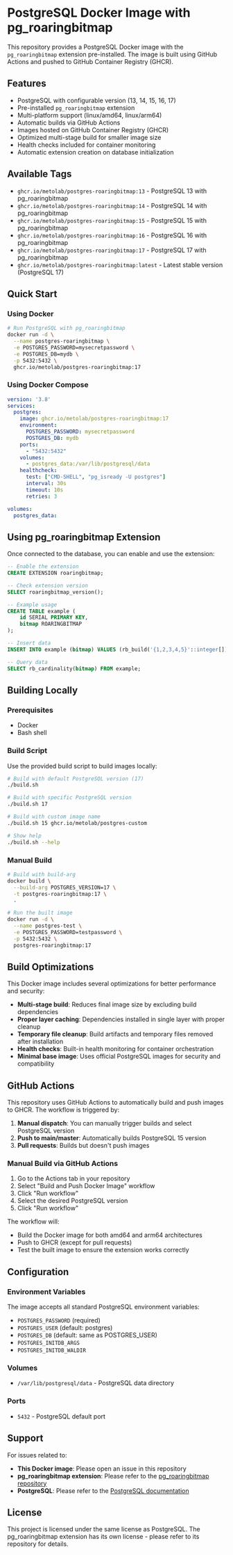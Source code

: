 # PostgreSQL Docker Image with pg_roaringbitmap

This repository provides a PostgreSQL Docker image with the `pg_roaringbitmap` extension pre-installed. The image is built using GitHub Actions and pushed to GitHub Container Registry (GHCR).

## Features

- PostgreSQL with configurable version (13, 14, 15, 16, 17)
- Pre-installed `pg_roaringbitmap` extension
- Multi-platform support (linux/amd64, linux/arm64)
- Automatic builds via GitHub Actions
- Images hosted on GitHub Container Registry (GHCR)
- Optimized multi-stage build for smaller image size
- Health checks included for container monitoring
- Automatic extension creation on database initialization

## Available Tags

- `ghcr.io/metolab/postgres-roaringbitmap:13` - PostgreSQL 13 with pg_roaringbitmap
- `ghcr.io/metolab/postgres-roaringbitmap:14` - PostgreSQL 14 with pg_roaringbitmap
- `ghcr.io/metolab/postgres-roaringbitmap:15` - PostgreSQL 15 with pg_roaringbitmap
- `ghcr.io/metolab/postgres-roaringbitmap:16` - PostgreSQL 16 with pg_roaringbitmap
- `ghcr.io/metolab/postgres-roaringbitmap:17` - PostgreSQL 17 with pg_roaringbitmap
- `ghcr.io/metolab/postgres-roaringbitmap:latest` - Latest stable version (PostgreSQL 17)

## Quick Start

### Using Docker

```bash
# Run PostgreSQL with pg_roaringbitmap
docker run -d \
  --name postgres-roaringbitmap \
  -e POSTGRES_PASSWORD=mysecretpassword \
  -e POSTGRES_DB=mydb \
  -p 5432:5432 \
  ghcr.io/metolab/postgres-roaringbitmap:17
```

### Using Docker Compose

```yaml
version: '3.8'
services:
  postgres:
    image: ghcr.io/metolab/postgres-roaringbitmap:17
    environment:
      POSTGRES_PASSWORD: mysecretpassword
      POSTGRES_DB: mydb
    ports:
      - "5432:5432"
    volumes:
      - postgres_data:/var/lib/postgresql/data
    healthcheck:
      test: ["CMD-SHELL", "pg_isready -U postgres"]
      interval: 30s
      timeout: 10s
      retries: 3

volumes:
  postgres_data:
```

## Using pg_roaringbitmap Extension

Once connected to the database, you can enable and use the extension:

```sql
-- Enable the extension
CREATE EXTENSION roaringbitmap;

-- Check extension version
SELECT roaringbitmap_version();

-- Example usage
CREATE TABLE example (
    id SERIAL PRIMARY KEY,
    bitmap ROARINGBITMAP
);

-- Insert data
INSERT INTO example (bitmap) VALUES (rb_build('{1,2,3,4,5}'::integer[]));

-- Query data
SELECT rb_cardinality(bitmap) FROM example;
```

## Building Locally

### Prerequisites

- Docker
- Bash shell

### Build Script

Use the provided build script to build images locally:

```bash
# Build with default PostgreSQL version (17)
./build.sh

# Build with specific PostgreSQL version
./build.sh 17

# Build with custom image name
./build.sh 15 ghcr.io/metolab/postgres-custom

# Show help
./build.sh --help
```

### Manual Build

```bash
# Build with build-arg
docker build \
  --build-arg POSTGRES_VERSION=17 \
  -t postgres-roaringbitmap:17 \
  .

# Run the built image
docker run -d \
  --name postgres-test \
  -e POSTGRES_PASSWORD=testpassword \
  -p 5432:5432 \
  postgres-roaringbitmap:17
```

## Build Optimizations

This Docker image includes several optimizations for better performance and security:

- **Multi-stage build**: Reduces final image size by excluding build dependencies
- **Proper layer caching**: Dependencies installed in single layer with proper cleanup
- **Temporary file cleanup**: Build artifacts and temporary files removed after installation
- **Health checks**: Built-in health monitoring for container orchestration
- **Minimal base image**: Uses official PostgreSQL images for security and compatibility

## GitHub Actions

This repository uses GitHub Actions to automatically build and push images to GHCR. The workflow is triggered by:

1. **Manual dispatch**: You can manually trigger builds and select PostgreSQL version
2. **Push to main/master**: Automatically builds PostgreSQL 15 version
3. **Pull requests**: Builds but doesn't push images

### Manual Build via GitHub Actions

1. Go to the Actions tab in your repository
2. Select "Build and Push Docker Image" workflow
3. Click "Run workflow"
4. Select the desired PostgreSQL version
5. Click "Run workflow"

The workflow will:
- Build the Docker image for both amd64 and arm64 architectures
- Push to GHCR (except for pull requests)
- Test the built image to ensure the extension works correctly

## Configuration

### Environment Variables

The image accepts all standard PostgreSQL environment variables:

- `POSTGRES_PASSWORD` (required)
- `POSTGRES_USER` (default: postgres)
- `POSTGRES_DB` (default: same as POSTGRES_USER)
- `POSTGRES_INITDB_ARGS`
- `POSTGRES_INITDB_WALDIR`

### Volumes

- `/var/lib/postgresql/data` - PostgreSQL data directory

### Ports

- `5432` - PostgreSQL default port

## Support

For issues related to:
- **This Docker image**: Please open an issue in this repository
- **pg_roaringbitmap extension**: Please refer to the [pg_roaringbitmap repository](https://github.com/ChenHuajun/pg_roaringbitmap)
- **PostgreSQL**: Please refer to the [PostgreSQL documentation](https://www.postgresql.org/docs/)

## License

This project is licensed under the same license as PostgreSQL. The pg_roaringbitmap extension has its own license - please refer to its repository for details.